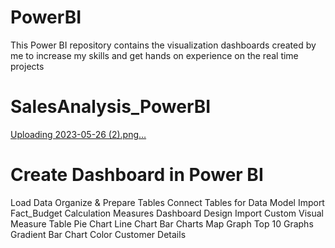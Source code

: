 # PowerBI
This Power BI repository contains the visualization dashboards created by me to increase my skills and get hands on experience on the real time projects
# SalesAnalysis_PowerBI
[Uploading 2023-05-26 (2).png…]()

# Create Dashboard in Power BI
Load Data
Organize & Prepare Tables
Connect Tables for Data Model
Import Fact_Budget
Calculation Measures
Dashboard Design
Import Custom Visual
Measure Table
Pie Chart
Line Chart
Bar Charts
Map Graph
Top 10 Graphs
Gradient Bar Chart Color
Customer Details
